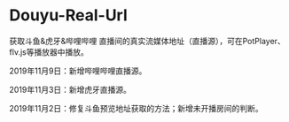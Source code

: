 # Douyu-Real-Url
获取斗鱼&虎牙&哔哩哔哩 直播间的真实流媒体地址（直播源），可在PotPlayer、flv.js等播放器中播放。

2019年11月9日：新增哔哩哔哩直播源。

2019年11月3日：新增虎牙直播源。

2019年11月2日：修复斗鱼预览地址获取的方法；新增未开播房间的判断。

